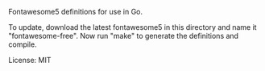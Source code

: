 Fontawesome5 definitions for use in Go.

To update, download the latest fontawesome5 in this directory and name it "fontawesome-free".
Now run "make" to generate the definitions and compile.

License: MIT
